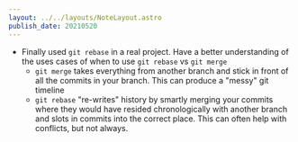 ```yaml
---
layout: ../../layouts/NoteLayout.astro
publish_date: 20210520
---
```


- Finally used `git rebase` in a real project. Have a better understanding of the uses cases of when to use `git rebase` vs `git merge`
  - `git merge` takes everything from another branch and stick in front of all the commits in your branch. This can produce a "messy" git timeline
  - `git rebase` "re-writes" history by smartly merging your commits where they would have resided chronologically with another branch and slots in commits into the correct place. This can often help with conflicts, but not always.
